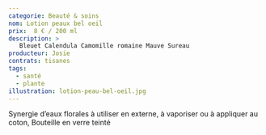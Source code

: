 ```yaml
---
categorie: Beauté & soins
nom: Lotion peaux bel oeil
prix:  8 € / 200 ml
description: >
   Bleuet Calendula Camomille romaine Mauve Sureau 
producteur: Josie
contrats: tisanes
tags: 
  - santé
  - plante
illustration: lotion-peau-bel-oeil.jpg
---
```


Synergie d’eaux florales à utiliser en externe, à vaporiser ou à appliquer au coton, Bouteille en verre teinté